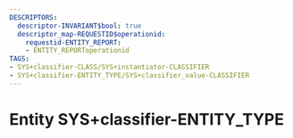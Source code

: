 ```yaml
---
DESCRIPTORS:
  descriptor-INVARIANT$bool: true
  descriptor_map-REQUESTID$operationid:
    requestid-ENTITY_REPORT:
    - ENTITY_REPORToperationid
TAGS:
- SYS+classifier-CLASS/SYS+instantiator-CLASSIFIER
- SYS+classifier-ENTITY_TYPE/SYS+classifier_value-CLASSIFIER
---
```

# Entity SYS+classifier-ENTITY_TYPE

